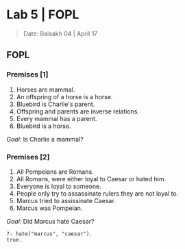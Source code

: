 # Lab 5 | FOPL

> Date: Baisakh 04 | April 17

## FOPL

### Premises [1]

1. Horses are mammal.
2. An offspring of a horse is a horse.
3. Bluebird is Charlie's parent.
4. Offspring and parents are inverse relations.
5. Every mammal has a parent.
6. Bluebird is a horse.

*Goal:* Is Charlie a mammal?

### Premises [2]

1. All Pompeians are Romans.
2. All Romans, were either loyal to Caesar or hated him.
3. Everyone is loyal to someone.
4. People only try to assassinate rulers they are not loyal to.
5. Marcus tried to assissinate Caesar.
6. Marcus was Pompeian.

*Goal:* Did Marcus hate Caesar?

```none
?- hate("marcus", "caesar").
true.
```